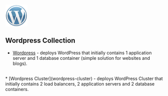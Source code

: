 [![Wordpress](images/wp.png)](../../../wordpress)
## Wordpress Collection

* [Wordpress](wordpress) - deploys WordPress that initially contains 1 application server and 1 database container (simple solution for websites and blogs).<br />
<br />
* [Wordpress Cluster](wordpress-cluster) - deploys WordPress Cluster that initially contains 2 load balancers, 2 application servers and 2 database containers. 
